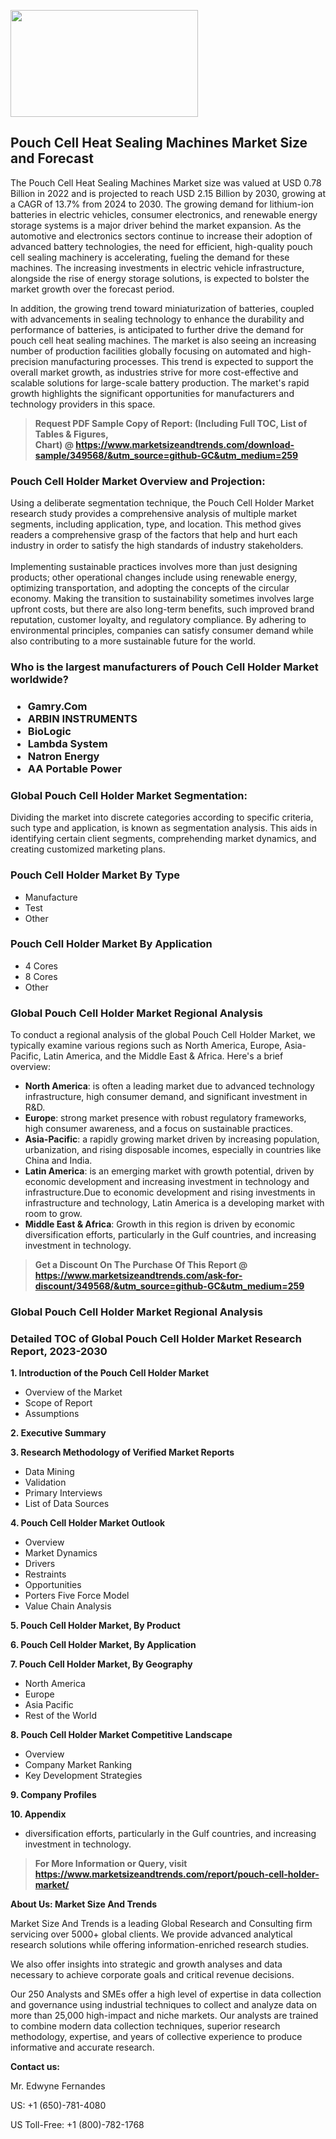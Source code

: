 <p><img class="alignnone size-medium wp-image-20088" src="https://ffe5etoiles.com/wp-content/uploads/2024/12/MST1-300x171.png" alt="" width="300" height="171" /></p><h2>Pouch Cell Heat Sealing Machines Market Size and Forecast</h2><p>The Pouch Cell Heat Sealing Machines Market size was valued at USD 0.78 Billion in 2022 and is projected to reach USD 2.15 Billion by 2030, growing at a CAGR of 13.7% from 2024 to 2030. The growing demand for lithium-ion batteries in electric vehicles, consumer electronics, and renewable energy storage systems is a major driver behind the market expansion. As the automotive and electronics sectors continue to increase their adoption of advanced battery technologies, the need for efficient, high-quality pouch cell sealing machinery is accelerating, fueling the demand for these machines. The increasing investments in electric vehicle infrastructure, alongside the rise of energy storage solutions, is expected to bolster the market growth over the forecast period.</p><p>In addition, the growing trend toward miniaturization of batteries, coupled with advancements in sealing technology to enhance the durability and performance of batteries, is anticipated to further drive the demand for pouch cell heat sealing machines. The market is also seeing an increasing number of production facilities globally focusing on automated and high-precision manufacturing processes. This trend is expected to support the overall market growth, as industries strive for more cost-effective and scalable solutions for large-scale battery production. The market's rapid growth highlights the significant opportunities for manufacturers and technology providers in this space.</p></p><blockquote id="" class=""><strong>Request PDF Sample Copy of Report: (Including Full TOC, List of Tables &amp; Figures, Chart)&nbsp;@&nbsp;<strong><a href="https://www.marketsizeandtrends.com/download-sample/349568/&utm_source=github-GC&utm_medium=259" target="_blank">https://www.marketsizeandtrends.com/download-sample/349568/&utm_source=github-GC&utm_medium=259</a></strong></strong></blockquote><h3 id="" class="">Pouch Cell Holder Market&nbsp;Overview and Projection:</h3><p id="" class="">Using a deliberate segmentation technique, the Pouch Cell Holder Market research study provides a comprehensive analysis of multiple market segments, including application, type, and location. This method gives readers a comprehensive grasp of the factors that help and hurt each industry in order to satisfy the high standards of industry stakeholders. <br /> <br />Implementing sustainable practices involves more than just designing products; other operational changes include using renewable energy, optimizing transportation, and adopting the concepts of the circular economy. Making the transition to sustainability sometimes involves large upfront costs, but there are also long-term benefits, such improved brand reputation, customer loyalty, and regulatory compliance. By adhering to environmental principles, companies can satisfy consumer demand while also contributing to a more sustainable future for the world.</p><h3 id="" class="">Who is the largest manufacturers of&nbsp;Pouch Cell Holder Market worldwide?</h3><h3 class=""><p><ul><li>Gamry.Com </li><li> ARBIN INSTRUMENTS </li><li> BioLogic </li><li> Lambda System </li><li> Natron Energy </li><li> AA Portable Power</li></ul></p></h3><h3 id="" class="">Global&nbsp;Pouch Cell Holder Market Segmentation:</h3><p id="" class="">Dividing the market into discrete categories according to specific criteria, such type and application, is known as segmentation analysis. This aids in identifying certain client segments, comprehending market dynamics, and creating customized marketing plans.</p><h3 id="" class="">Pouch Cell Holder Market&nbsp;By Type</h3><p><p><ul><li>Manufacture</li><li> Test</li><li> Other</p></li></ul></p></p><h3 id="" class="">Pouch Cell Holder Market&nbsp;By Application</h3><p class=""><p><ul><li>4 Cores</li><li> 8 Cores</li><li> Other</li></ul></p></p><h3 id="" class="">Global Pouch Cell Holder Market Regional Analysis</h3><p id="" class="">To conduct a regional analysis of the global Pouch Cell Holder Market, we typically examine various regions such as North America, Europe, Asia-Pacific, Latin America, and the Middle East &amp; Africa. Here's a brief overview:</p><ul><li><strong>North America</strong>: is often a leading market due to advanced technology infrastructure, high consumer demand, and significant investment in R&amp;D.</li><li><strong>Europe</strong>: strong market presence with robust regulatory frameworks, high consumer awareness, and a focus on sustainable practices.</li><li><strong>Asia-Pacific</strong>: a rapidly growing market driven by increasing population, urbanization, and rising disposable incomes, especially in countries like China and India.</li><li><strong>Latin America</strong>: is an emerging market with growth potential, driven by economic development and increasing investment in technology and infrastructure.Due to economic development and rising investments in infrastructure and technology, Latin America is a developing market with room to grow.</li><li><strong>Middle East &amp; Africa</strong>: Growth in this region is driven by economic diversification efforts, particularly in the Gulf countries, and increasing investment in technology.</li></ul><blockquote id="" class=""><strong>Get a Discount On The Purchase Of This Report @ <strong><a href="https://www.marketsizeandtrends.com/ask-for-discount/349568/&utm_source=github-GC&utm_medium=259" target="_blank">https://www.marketsizeandtrends.com/ask-for-discount/349568/&utm_source=github-GC&utm_medium=259</a></strong></strong></blockquote><h3 id="" class="">Global Pouch Cell Holder Market Regional Analysis</h3><h3 id="" class="">Detailed TOC of Global Pouch Cell Holder Market Research Report, 2023-2030</h3><p id="" class=""><strong>1. Introduction of the Pouch Cell Holder Market</strong></p><ul><li>Overview of the Market</li><li>Scope of Report</li><li>Assumptions</li></ul><p id="" class=""><strong>2. Executive Summary</strong></p><p id="" class=""><strong>3. Research Methodology of Verified Market Reports</strong></p><ul><li>Data Mining</li><li>Validation</li><li>Primary Interviews</li><li>List of Data Sources</li></ul><p id="" class=""><strong>4. Pouch Cell Holder Market Outlook</strong></p><ul><li>Overview</li><li>Market Dynamics</li><li>Drivers</li><li>Restraints</li><li>Opportunities</li><li>Porters Five Force Model</li><li>Value Chain Analysis</li></ul><p id="" class=""><strong>5. Pouch Cell Holder Market, By Product</strong></p><p id="" class=""><strong>6. Pouch Cell Holder Market, By Application</strong></p><p id="" class=""><strong>7. Pouch Cell Holder Market, By Geography</strong></p><ul><li>North America</li><li>Europe</li><li>Asia Pacific</li><li>Rest of the World</li></ul><p id="" class=""><strong>8. Pouch Cell Holder Market Competitive Landscape</strong></p><ul><li>Overview</li><li>Company Market Ranking</li><li>Key Development Strategies</li></ul><p id="" class=""><strong>9. Company Profiles</strong></p><p id="" class=""><strong>10. Appendix</strong></p><ul><li>diversification efforts, particularly in the Gulf countries, and increasing investment in technology.</li></ul><blockquote id="" class=""><strong>For More Information or Query, visit <strong><strong><a href="https://www.marketsizeandtrends.com/report/pouch-cell-holder-market/" target="_blank">https://www.marketsizeandtrends.com/report/pouch-cell-holder-market/</a></strong></strong></strong></blockquote><p id="" class=""><strong>About Us: Market Size And Trends</strong></p><p id="" class="">Market Size And Trends is a leading Global Research and Consulting firm servicing over 5000+ global clients. We provide advanced analytical research solutions while offering information-enriched research studies.</p><p id="" class="">We also offer insights into strategic and growth analyses and data necessary to achieve corporate goals and critical revenue decisions.</p><p id="" class="">Our 250 Analysts and SMEs offer a high level of expertise in data collection and governance using industrial techniques to collect and analyze data on more than 25,000 high-impact and niche markets. Our analysts are trained to combine modern data collection techniques, superior research methodology, expertise, and years of collective experience to produce informative and accurate research.</p><p id="" class=""><strong>Contact us:</strong></p><p id="" class="">Mr. Edwyne Fernandes</p><p id="" class="">US: +1 (650)-781-4080</p><p id="" class="">US Toll-Free: +1 (800)-782-1768</p>
